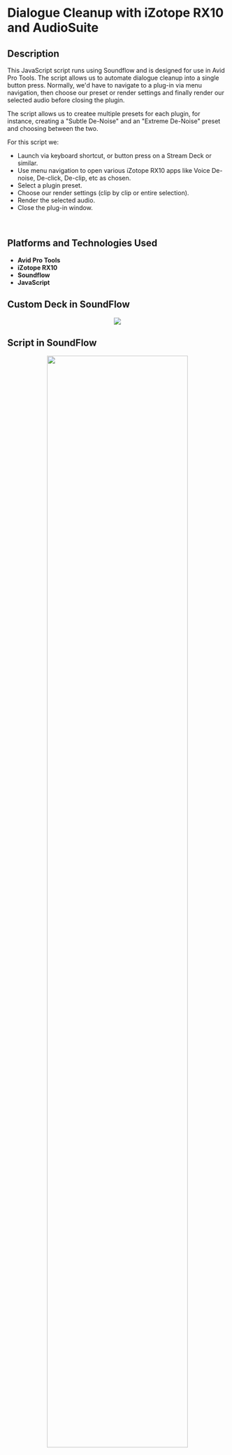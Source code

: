 <h1>Dialogue Cleanup with iZotope RX10 and AudioSuite</h1>


<h2>Description</h2>
This JavaScript script runs using Soundflow and is designed for use in Avid Pro Tools. The script allows us to automate dialogue cleanup into a single button press. Normally, we'd have to navigate to a plug-in via menu navigation, then choose our preset or render settings and finally render our selected audio before closing the plugin.

The script allows us to createe multiple presets for each plugin, for instance, creating a "Subtle De-Noise" and an "Extreme De-Noise" preset and choosing between the two.
<p></p>
For this script we:
<ul>
  <li>Launch via keyboard shortcut, or button press on a Stream Deck or similar.</li>
  <li>Use menu navigation to open various iZotope RX10 apps like Voice De-noise, De-click, De-clip, etc as chosen.</li>
  <li>Select a plugin preset.</li>
  <li>Choose our render settings (clip by clip or entire selection).</li>
  <li>Render the selected audio.</li>
  <li>Close the plug-in window.</li>

</ul>
<br />


<h2>Platforms and Technologies Used</h2>

- <b>Avid Pro Tools</b> 
- <b>iZotope RX10</b>
- <b>Soundflow</b>
- <b>JavaScript</b>


<h2>Custom Deck in SoundFlow</h2>

<p align="center">
<img src="https://i.imgur.com/AWepruB.jpeg"/>
<br /><h2>Script in SoundFlow</h2>

<p align="center">
<img src="https://i.imgur.com/29GEEEO.jpeg" height="80%" width="80%"/>
<br />




